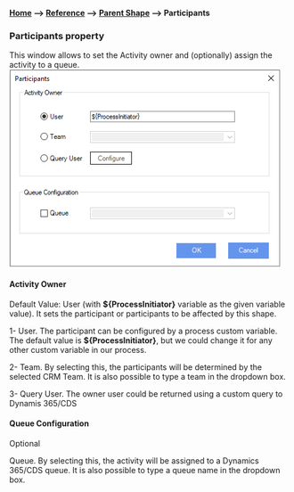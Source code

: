 __[Home](/) --> [Reference](/ref)  -->  [Parent Shape](javascript:history.back()) --> Participants__

### Participants property 

This window allows to set the Activity owner and (optionally) assign the activity to a queue.
![](../media/Participants_1.png)

#### Activity Owner
Default Value: User (with **$\{ProcessInitiator}** variable as the given variable value).
It sets the participant or participants to be affected by this shape. 

1-	User. The participant can be configured by a process custom variable. 
The default value is **$\{ProcessInitiator}**, but we could change it for any other custom variable in our process. 

2-	Team. By selecting this, the participants will be determined by the selected CRM Team. 
It is also possible to type a team in the dropdown box.

3-	Query User. The owner user could be returned using a custom query to Dynamis 365/CDS

#### Queue Configuration
Optional

Queue. By selecting this, the activity will be assigned to a Dynamics 365/CDS queue. 
It is also possible to type a queue name in the dropdown box.


